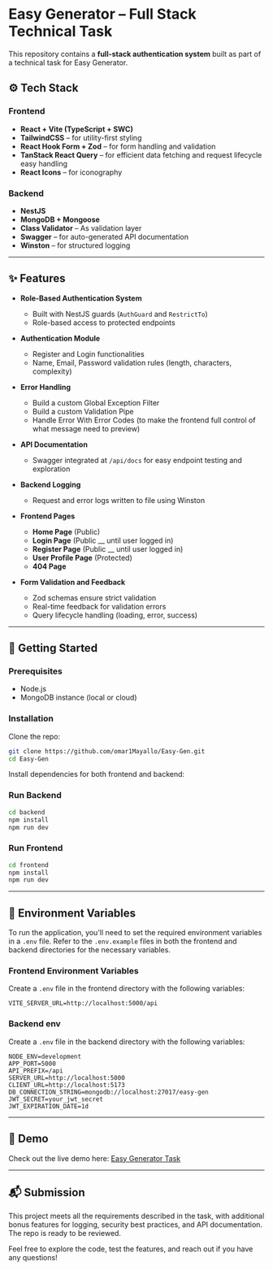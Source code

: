 # Easy Generator – Full Stack Technical Task

This repository contains a **full-stack authentication system** built as part of a technical task for Easy Generator.

## ⚙ Tech Stack

### Frontend

- **React + Vite (TypeScript + SWC)**
- **TailwindCSS** – for utility-first styling
- **React Hook Form + Zod** – for form handling and validation
- **TanStack React Query** – for efficient data fetching and request lifecycle easy handling
- **React Icons** – for iconography

### Backend

- **NestJS**
- **MongoDB + Mongoose**
- **Class Validator** – As validation layer
- **Swagger** – for auto-generated API documentation
- **Winston** – for structured logging

---

## ✨ Features

- **Role-Based Authentication System**

  - Built with NestJS guards (`AuthGuard` and `RestrictTo`)
  - Role-based access to protected endpoints

- **Authentication Module**

  - Register and Login functionalities
  - Name, Email, Password validation rules (length, characters, complexity)

- **Error Handling**

  - Build a custom Global Exception Filter
  - Build a custom Validation Pipe
  - Handle Error With Error Codes (to make the frontend full control of what message need to preview)

- **API Documentation**

  - Swagger integrated at `/api/docs` for easy endpoint testing and exploration

- **Backend Logging**

  - Request and error logs written to file using Winston

- **Frontend Pages**

  - **Home Page** (Public)
  - **Login Page** (Public \_\_ until user logged in)
  - **Register Page** (Public \_\_ until user logged in)
  - **User Profile Page** (Protected)
  - **404 Page**

- **Form Validation and Feedback**

  - Zod schemas ensure strict validation
  - Real-time feedback for validation errors
  - Query lifecycle handling (loading, error, success)

---

## 🚀 Getting Started

### Prerequisites

- Node.js
- MongoDB instance (local or cloud)

### Installation

Clone the repo:

```bash
git clone https://github.com/omar1Mayallo/Easy-Gen.git
cd Easy-Gen
```

Install dependencies for both frontend and backend:

### Run Backend

```bash
cd backend
npm install
npm run dev
```

### Run Frontend

```bash
cd frontend
npm install
npm run dev
```

---

## 🔐 Environment Variables

To run the application, you'll need to set the required environment variables in a `.env` file. Refer to the `.env.example` files in both the frontend and backend directories for the necessary variables.

### Frontend Environment Variables

Create a `.env` file in the frontend directory with the following variables:

```env
VITE_SERVER_URL=http://localhost:5000/api
```

### Backend env

Create a `.env` file in the backend directory with the following variables:

```env
NODE_ENV=development
APP_PORT=5000
API_PREFIX=/api
SERVER_URL=http://localhost:5000
CLIENT_URL=http://localhost:5173
DB_CONNECTION_STRING=mongodb://localhost:27017/easy-gen
JWT_SECRET=your_jwt_secret
JWT_EXPIRATION_DATE=1d
```

---

## 🎥 Demo

Check out the live demo here: [Easy Generator Task](https://example.com)

---

## 📬 Submission

This project meets all the requirements described in the task, with additional bonus features for logging, security best practices, and API documentation. The repo is ready to be reviewed.

Feel free to explore the code, test the features, and reach out if you have any questions!
